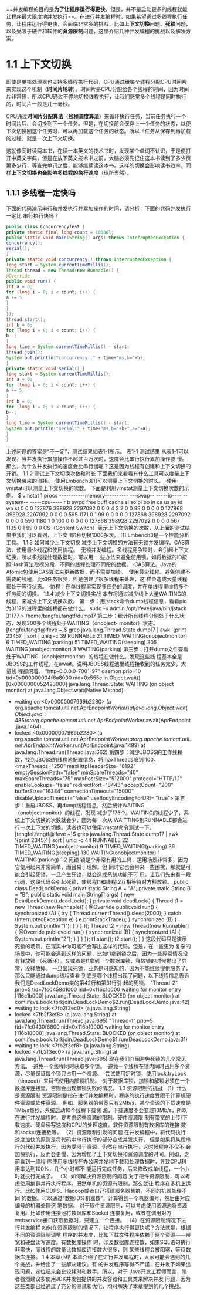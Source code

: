 ==并发编程的目的是**为了让程序运行得更快**，但是，并不是启动更多的线程就能让程序最大限度地并发执行==。在进行并发编程时，如果希望通过多线程执行任务、让程序运行得更快，会面临非常多的挑战，比如**上下文切换**问题、**死锁**问题，以及受限于硬件和软件的**资源限制**问题，这里介绍几种并发编程的挑战以及解决方案。

# 1.1 上下文切换
即使是单核处理器也支持多线程执行代码，CPU通过给每个线程分配CPU时间片来实现这个机制（**时间片轮转**）。时间片是CPU分配给各个线程的时间，因为时间片非常短，所以CPU通过不停地切换线程执行，让我们感觉多个线程是同时执行的，时间片一般是几十毫秒。

CPU通过**时间片分配算法**（**线程调度算法**）来循环执行任务，当前任务执行一个时间片后、会切换到下一个任务。但是，在切换前会保存上一个任务的状态，以便下次切换回这个任务时，可以再加载这个任务的状态。所以「任务从保存到再加载的过程」就是一次上下文切换。

这就像同时读两本书，在读一本英文的技术书时，发现某个单词不认识，于是便打开中英文字典，但是在放下英文技术书之前，大脑必须先记住这本书读到了多少页第多少行，等查完单词之后，能够继续读这本书。这样的切换会影响读书效率，同样**上下文切换也会影响多线程的执行速度**（理所当然）。

## 1.1.1 多线程一定快吗
下面的代码演示串行和并发执行并累加操作的时间，请分析：下面的代码并发执行一定比
串行执行快吗？
```java
public class ConcurrencyTest {
private static final long count = 10000l;
public static void main(String[] args) throws InterruptedException {
concurrency();
serial();
}
private static void concurrency() throws InterruptedException {
long start = System.currentTimeMillis();
Thread thread = new Thread(new Runnable() {
@Override
public void run() {
int a = 0;
for (long i = 0; i < count; i++) {
a += 5;
}
}
});
thread.start();
int b = 0;
for (long i = 0; i < count; i++) {
b--;
}
long time = System.currentTimeMillis() - start;
thread.join();
System.out.println("concurrency :" + time+"ms,b="+b);
}
private static void serial() {
long start = System.currentTimeMillis();
int a = 0;
for (long i = 0; i < count; i++) {
a += 5;
}
int b = 0;
for (long i = 0; i < count; i++) {
b--;
}
long time = System.currentTimeMillis() - start;
System.out.println("serial:" + time+"ms,b="+b+",a="+a);
}
}
```
上述问题的答案是“不一定”，测试结果如表1-1所示。
表1-1 测试结果
从表1-1可以发现，当并发执行累加操作不超过百万次时，速度会比串行执行累加操作要
慢。那么，为什么并发执行的速度会比串行慢呢？这是因为线程有创建和上下文切换的开销。
1.1.2 测试上下文切换次数和时长
下面我们来看看有什么工具可以度量上下文切换带来的消耗。
·使用Lmbench3[1]可以测量上下文切换的时长。
·使用vmstat可以测量上下文切换的次数。
下面是利用vmstat测量上下文切换次数的示例。
$ vmstat 1
procs -----------memory---------- ---swap-- -----io---- --system-- -----cpu-----
r b swpd free buff cache si so bi bo in cs us sy id wa st
0 0 0 127876 398928 2297092 0 0 0 4 2 2 0 0 99 0 0
0 0 0 127868 398928 2297092 0 0 0 0 595 1171 0 1 99 0 0
0 0 0 127868 398928 2297092 0 0 0 0 590 1180 1 0 100 0 0
0 0 0 127868 398928 2297092 0 0 0 0 567 1135 0 1 99 0 0
CS（Content Switch）表示上下文切换的次数，从上面的测试结果中我们可以看到，上下文
每1秒切换1000多次。
[1] Lmbench3是一个性能分析工具。
1.1.3 如何减少上下文切换
减少上下文切换的方法有无锁并发编程、CAS算法、使用最少线程和使用协程。
·无锁并发编程。多线程竞争锁时，会引起上下文切换，所以多线程处理数据时，可以用一
些办法来避免使用锁，如将数据的ID按照Hash算法取模分段，不同的线程处理不同段的数据。
·CAS算法。Java的Atomic包使用CAS算法来更新数据，而不需要加锁。
·使用最少线程。避免创建不需要的线程，比如任务很少，但是创建了很多线程来处理，这
样会造成大量线程都处于等待状态。
·协程：在单线程里实现多任务的调度，并在单线程里维持多个任务间的切换。
1.1.4 减少上下文切换实战
本节将通过减少线上大量WAITING的线程，来减少上下文切换次数。
第一步：用jstack命令dump线程信息，看看pid为3117的进程里的线程都在做什么。
sudo -u admin /opt/ifeve/java/bin/jstack 31177 > /home/tengfei.fangtf/dump17
第二步：统计所有线程分别处于什么状态，发现300多个线程处于WAITING（onobject-
monitor）状态。
[tengfei.fangtf@ifeve ~]$ grep java.lang.Thread.State dump17 | awk '{print $2$3$4$5}'
| sort | uniq -c
39 RUNNABLE
21 TIMED_WAITING(onobjectmonitor)
6 TIMED_WAITING(parking)
51 TIMED_WAITING(sleeping)
305 WAITING(onobjectmonitor)
3 WAITING(parking)
第三步：打开dump文件查看处于WAITING（onobjectmonitor）的线程在做什么。发现这些线
程基本全是JBOSS的工作线程，在await。说明JBOSS线程池里线程接收到的任务太少，大量线
程都闲着。
"http-0.0.0.0-7001-97" daemon prio=10 tid=0x000000004f6a8000 nid=0x555e in
Object.wait() [0x0000000052423000]
java.lang.Thread.State: WAITING (on object monitor)
at java.lang.Object.wait(Native Method)
- waiting on <0x00000007969b2280> (a org.apache.tomcat.util.net.AprEndpoint$Worker)
at java.lang.Object.wait(Object.java:485)
at org.apache.tomcat.util.net.AprEndpoint$Worker.await(AprEndpoint.java:1464)
- locked <0x00000007969b2280> (a org.apache.tomcat.util.net.AprEndpoint$Worker)
at org.apache.tomcat.util.net.AprEndpoint$Worker.run(AprEndpoint.java:1489)
at java.lang.Thread.run(Thread.java:662)
第四步：减少JBOSS的工作线程数，找到JBOSS的线程池配置信息，将maxThreads降到
100。
<maxThreads="250" maxHttpHeaderSize="8192"
emptySessionPath="false" minSpareThreads="40" maxSpareThreads="75"
maxPostSize="512000" protocol="HTTP/1.1"
enableLookups="false" redirectPort="8443" acceptCount="200" bufferSize="16384"
connectionTimeout="15000" disableUploadTimeout="false" useBodyEncodingForURI= "true">
第五步：重启JBOSS，再dump线程信息，然后统计WAITING（onobjectmonitor）的线程，发现
减少了175个。WAITING的线程少了，系统上下文切换的次数就会少，因为每一次从
WAITTING到RUNNABLE都会进行一次上下文的切换。读者也可以使用vmstat命令测试一下。
[tengfei.fangtf@ifeve ~]$ grep java.lang.Thread.State dump17 | awk '{print $2$3$4$5}'
| sort | uniq -c
44 RUNNABLE
22 TIMED_WAITING(onobjectmonitor)
9 TIMED_WAITING(parking)
36 TIMED_WAITING(sleeping)
130 WAITING(onobjectmonitor)
1 WAITING(parking)
1.2 死锁
锁是个非常有用的工具，运用场景非常多，因为它使用起来非常简单，而且易于理解。但
同时它也会带来一些困扰，那就是可能会引起死锁，一旦产生死锁，就会造成系统功能不可
用。让我们先来看一段代码，这段代码会引起死锁，使线程t1和线程t2互相等待对方释放锁。
public class DeadLockDemo {
privat static String A = "A";
private static String B = "B";
public static void main(String[] args) {
new DeadLockDemo().deadLock();
}
private void deadLock() {
Thread t1 = new Thread(new Runnable() {
@Override
publicvoid run() {
synchronized (A) {
try { Thread.currentThread().sleep(2000);
} catch (InterruptedException e) {
e.printStackTrace();
}
synchronized (B) {
System.out.println("1");
}
}
}
});
Thread t2 = new Thread(new Runnable() {
@Override
publicvoid run() {
synchronized (B) {
synchronized (A) {
System.out.println("2");
}
}
}
});
t1.start();
t2.start();
}
}
这段代码只是演示死锁的场景，在现实中你可能不会写出这样的代码。但是，在一些更为
复杂的场景中，你可能会遇到这样的问题，比如t1拿到锁之后，因为一些异常情况没有释放锁
（死循环）。又或者是t1拿到一个数据库锁，释放锁的时候抛出了异常，没释放掉。
一旦出现死锁，业务是可感知的，因为不能继续提供服务了，那么只能通过dump线程查看
到底是哪个线程出现了问题，以下线程信息告诉我们是DeadLockDemo类的第42行和第31行引
起的死锁。
"Thread-2" prio=5 tid=7fc0458d1000 nid=0x116c1c000 waiting for monitor entry [116c1b000]
java.lang.Thread.State: BLOCKED (on object monitor)
at com.ifeve.book.forkjoin.DeadLockDemo$2.run(DeadLockDemo.java:42)
- waiting to lock <7fb2f3ec0> (a java.lang.String)
- locked <7fb2f3ef8> (a java.lang.String)
at java.lang.Thread.run(Thread.java:695)
"Thread-1" prio=5 tid=7fc0430f6800 nid=0x116b19000 waiting for monitor entry [116b18000]
java.lang.Thread.State: BLOCKED (on object monitor)
at com.ifeve.book.forkjoin.DeadLockDemo$1.run(DeadLockDemo.java:31)
- waiting to lock <7fb2f3ef8> (a java.lang.String)
- locked <7fb2f3ec0> (a java.lang.String)
at java.lang.Thread.run(Thread.java:695)
现在我们介绍避免死锁的几个常见方法。
·避免一个线程同时获取多个锁。
·避免一个线程在锁内同时占用多个资源，尽量保证每个锁只占用一个资源。
·尝试使用定时锁，使用lock.tryLock（timeout）来替代使用内部锁机制。
·对于数据库锁，加锁和解锁必须在一个数据库连接里，否则会出现解锁失败的情况。
1.3 资源限制的挑战
（1）什么是资源限制
资源限制是指在进行并发编程时，程序的执行速度受限于计算机硬件资源或软件资源。
例如，服务器的带宽只有2Mb/s，某个资源的下载速度是1Mb/s每秒，系统启动10个线程下载资
源，下载速度不会变成10Mb/s，所以在进行并发编程时，要考虑这些资源的限制。硬件资源限
制有带宽的上传/下载速度、硬盘读写速度和CPU的处理速度。软件资源限制有数据库的连接
数和socket连接数等。
（2）资源限制引发的问题
在并发编程中，将代码执行速度加快的原则是将代码中串行执行的部分变成并发执行，
但是如果将某段串行的代码并发执行，因为受限于资源，仍然在串行执行，这时候程序不仅不
会加快执行，反而会更慢，因为增加了上下文切换和资源调度的时间。例如，之前看到一段程
序使用多线程在办公网并发地下载和处理数据时，导致CPU利用率达到100%，几个小时都不
能运行完成任务，后来修改成单线程，一个小时就执行完成了。
（3）如何解决资源限制的问题
对于硬件资源限制，可以考虑使用集群并行执行程序。既然单机的资源有限制，那么就让
程序在多机上运行。比如使用ODPS、Hadoop或者自己搭建服务器集群，不同的机器处理不同
的数据。可以通过“数据ID%机器数”，计算得到一个机器编号，然后由对应编号的机器处理这
笔数据。
对于软件资源限制，可以考虑使用资源池将资源复用。比如使用连接池将数据库和Socket
连接复用，或者在调用对方webservice接口获取数据时，只建立一个连接。
（4）在资源限制情况下进行并发编程
如何在资源限制的情况下，让程序执行得更快呢？方法就是，根据不同的资源限制调整
程序的并发度，比如下载文件程序依赖于两个资源——带宽和硬盘读写速度。有数据库操作
时，涉及数据库连接数，如果SQL语句执行非常快，而线程的数量比数据库连接数大很多，则
某些线程会被阻塞，等待数据库连接。
1.4 本章小结
本章介绍了在进行并发编程时，大家可能会遇到的几个挑战，并给出了一些解决建议。有
的并发程序写得不严谨，在并发下如果出现问题，定位起来会比较耗时和棘手。所以，对于
Java开发工程师而言，笔者强烈建议多使用JDK并发包提供的并发容器和工具类来解决并发
问题，因为这些类都已经通过了充分的测试和优化，均可解决了本章提到的几个挑战。